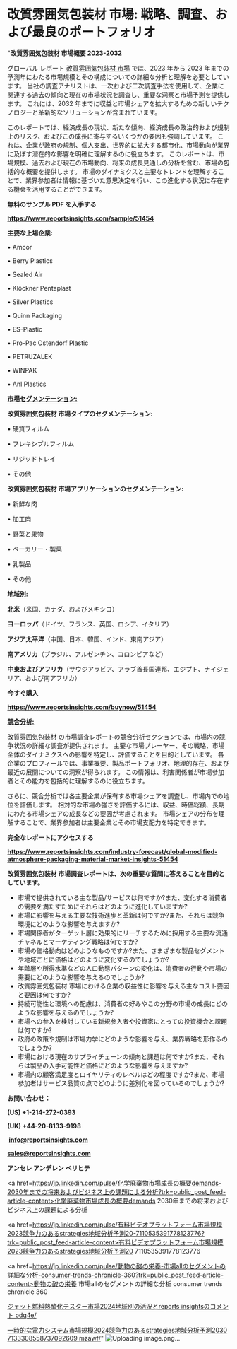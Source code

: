 # 改質雰囲気包装材 市場: 戦略、調査、および最良のポートフォリオ

"<strong>改質雰囲気包装材 市場概要 2023-2032</strong>

グローバル レポート <a href=https://www.reportsinsights.com/sample/51454>改質雰囲気包装材 市場</a> では、2023 年から 2023 年までの予測年にわたる市場規模とその構成についての詳細な分析と理解を必要としています。 当社の調査アナリストは、一次および二次調査手法を使用して、企業に関連する過去の傾向と現在の市場状況を調査し、重要な洞察と市場予測を提供します。 これには、2032 年までに収益と市場シェアを拡大​​するための新しいテクノロジーと革新的なソリューションが含まれています。

このレポートでは、経済成長の現状、新たな傾向、経済成長の政治的および規制上のリスク、およびこの成長に寄与するいくつかの要因も強調しています。 これは、企業が政府の規制、個人支出、世界的に拡大する都市化、市場動向が業界に及ぼす潜在的な影響を明確に理解するのに役立ちます。 このレポートは、市場規模、過去および現在の市場動向、将来の成長見通しの分析を含む、市場の包括的な概要を提供します。 市場のダイナミクスと主要なトレンドを理解することで、業界参加者は情報に基づいた意思決定を行い、この進化する状況に存在する機会を活用することができます。

<strong><b>無料のサンプル PDF を入手する</b></strong>

<a href=https://www.reportsinsights.com/sample/51454><strong><u>https://www.reportsinsights.com/sample/51454</u></strong></a>

<strong>主要な上場企業:</strong>

• Amcor

• Berry Plastics

• Sealed Air

• Klöckner Pentaplast

• Silver Plastics

• Quinn Packaging

• ES-Plastic

• Pro-Pac Ostendorf Plastic

• PETRUZALEK

• WINPAK

• Anl Plastics

<strong><u>市場セグメンテーション</u></strong><strong><u>:</u></strong>

<strong>改質雰囲気包装材 市場タイプのセグメンテーション:</strong>

• 硬質フィルム

• フレキシブルフィルム

• リジッドトレイ

• その他

<strong>改質雰囲気包装材 市場アプリケーションのセグメンテーション:</strong>

• 新鮮な肉

• 加工肉

• 野菜と果物

• ベーカリー・製菓

• 乳製品

• その他

<strong><u>地域別</u></strong><strong><u>:</u></strong>

<strong>北米</strong>（米国、カナダ、およびメキシコ）

<strong>ヨーロッパ</strong>（ドイツ、フランス、英国、ロシア、イタリア）

<strong>アジア太平洋</strong>（中国、日本、韓国、インド、東南アジア）

<strong>南アメリカ</strong>（ブラジル、アルゼンチン、コロンビアなど）

<strong>中東およびアフリカ</strong>（サウジアラビア、アラブ首長国連邦、エジプト、ナイジェリア、および南アフリカ）

<strong>今すぐ購入</strong>

<a href=https://www.reportsinsights.com/buynow/51454><strong><u>https://www.reportsinsights.com/buynow/51454</u></strong></a>

<strong><u>競合分析:</u></strong>

改質雰囲気包装材 の市場調査レポートの競合分析セクションでは、市場内の競争状況の詳細な調査が提供されます。 主要な市場プレーヤー、その戦略、市場全体のダイナミクスへの影響を特定し、評価することを目的としています。 各企業のプロフィールでは、事業概要、製品ポートフォリオ、地理的存在、および最近の展開についての洞察が得られます。 この情報は、利害関係者が市場参加者とその能力を包括的に理解するのに役立ちます。

さらに、競合分析では各主要企業が保有する市場シェアを調査し、市場内での地位を評価します。 相対的な市場の強さを評価するには、収益、時価総額、長期にわたる市場シェアの成長などの要因が考慮されます。 市場シェアの分布を理解することで、業界参加者は主要企業とその市場支配力を特定できます。

<strong>完全なレポートにアクセスする</strong>

<a href=https://www.reportsinsights.com/industry-forecast/global-modified-atmosphere-packaging-material-market-insights-51454><strong><u><b>https://www.reportsinsights.com/industry-forecast/global-modified-atmosphere-packaging-material-market-insights-51454</b></u></strong></a>

<strong><b>改質雰囲気包装材 市場調査レポートは、次の重要な質問に答えることを目的としています。</b></strong>
<ul>
  <li>市場で提供されている主な製品/サービスは何ですか?また、変化する消費者の需要を満たすためにそれらはどのように進化していますか?</li>
  <li>市場に影響を与える主要な技術進歩と革新は何ですか?また、それらは競争環境にどのような影響を与えますか?</li>
  <li>市場関係者がターゲット層に効果的にリーチするために採用する主要な流通チャネルとマーケティング戦略は何ですか?</li>
  <li>市場の価格動向はどのようなものですか?また、さまざまな製品セグメントや地域ごとに価格はどのように変化するのでしょうか?</li>
  <li>年齢層や所得水準などの人口動態パターンの変化は、消費者の行動や市場の需要にどのような影響を与えるのでしょうか?</li>
  <li>改質雰囲気包装材 市場における企業の収益性に影響を与える主なコスト要因と要因は何ですか?</li>
  <li>持続可能性と環境への配慮は、消費者の好みやこの分野の市場の成長にどのような影響を与えるのでしょうか?</li>
  <li>市場への参入を検討している新規参入者や投資家にとっての投資機会と課題は何ですか?</li>
  <li>政府の政策や規制は市場力学にどのような影響を与え、業界戦略を形作るのでしょうか?</li>
  <li>市場における現在のサプライチェーンの傾向と課題は何ですか?また、それらは製品の入手可能性と価格にどのような影響を与えますか?</li>
  <li>市場内の顧客満足度とロイヤリティのレベルはどの程度ですか?また、市場参加者はサービス品質の点でどのように差別化を図っているのでしょうか?</li>
</ul>
<strong>お問い合わせ：</strong>

<strong>(US) +1-214-272-0393</strong>

<strong>(UK) +44-20-8133-9198</strong>

<strong> </strong><a href=info@reportsinsights.com><strong><u>info@reportsinsights.com</u></strong></a>

<a href=sales@reportsinsights.com><strong><u>sales@reportsinsights.com</u></strong></a>

<strong>アンセレ アンデレン ベリヒテ</strong>

<a href=https://jp.linkedin.com/pulse/化学廃棄物市場成長の概要demands-2030年までの将来およびビジネス上の課題による分析?trk=public_post_feed-article-content>化学廃棄物市場成長の概要demands 2030年までの将来およびビジネス上の課題による分析</a>

<a href=https://jp.linkedin.com/pulse/有料ビデオプラットフォーム市場規模2023競争力のあるstrategies地域分析予測20-7110535391778123776?trk=public_post_feed-article-content>有料ビデオプラットフォーム市場規模2023競争力のあるstrategies地域分析予測20 7110535391778123776</a>

<a href=https://jp.linkedin.com/pulse/動物の酸の栄養-市場allのセグメントの詳細な分析-consumer-trends-chronicle-360?trk=public_post_feed-article-content>動物の酸の栄養 市場allのセグメントの詳細な分析 consumer trends chronicle 360</a>

<a href=https://www.linkedin.com/pulse/ジェット燃料熱酸化テスター市場2024地域別の活況とreports-insightsのコメント-odq4e/>ジェット燃料熱酸化テスター市場2024地域別の活況とreports insightsのコメント odq4e/</a>

<a href=https://www.linkedin.com/pulse/一時的な電力システム市場規模2024競争力のあるstrategies地域分析予測2030-7133308558737092609-mzawf/>一時的な電力システム市場規模2024競争力のあるstrategies地域分析予測2030 7133308558737092609 mzawf/</a>"
![Uploading image.png…]()
